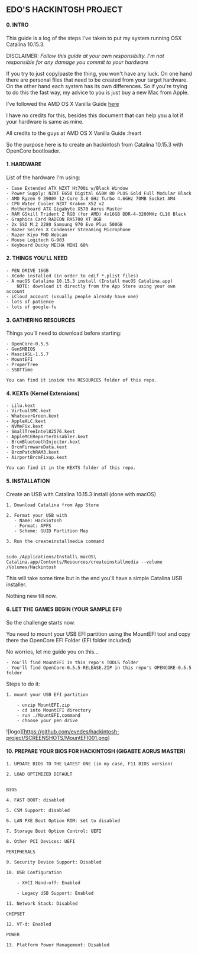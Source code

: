 ## EDO'S HACKINTOSH PROJECT

#### 0. INTRO

This guide is a log of the steps I've taken to put my system running OSX Catalina 10.15.3.

DISCLAIMER: *Follow this guide at your own responsibilty. I'm not responsible for any damage  you commit to your hardware*

If you try to just copy/paste the thing, you won't have any luck. On one hand there are personal files that need to be created from your target hardware. On the other hand each system has its own differences. So if you're trying to do this the fast way, my advice to you is just buy a new Mac from Apple.

I've followed the AMD OS X Vanilla Guide [here](https://vanilla.amd-osx.com)

I have no credits for this, besides this document that can help you a lot if your hardware is same as mine.

All credits to the guys at AMD OS X Vanilla Guide :heart

So the purpose here is to create an hackintosh from Catalina 10.15.3 with OpenCore bootloader.


#### 1. HARDWARE

List of the hardware I'm using:

    - Case Extended ATX NZXT Ht700i w/Black Window
    - Power Supply: NZXT E650 Digital 650W 80 PLUS Gold Full Modular Black
    - AMD Ryzen 9 3900X 12-Core 3.8 GHz Turbo 4.6GHz 70MB Socket AM4
    - CPU Water Cooler NZXT Kraken X52 v2
    - Motherboard ATX Gigabyte X570 Aorus Master
    - RAM GSkill Trident Z RGB (for AMD) 4x16GB DDR-4-3200MHz CL16 Black
    - Graphics Card RADEON RX5700 XT 8GB
    - 2x SSD M.2 2280 Samsung 970 Evo Plus 500GB
    - Razer Seiren X Condenser Streaming Microphone
    - Razer Kiyo FHD Webcam
    - Mouse Logitech G-903
    - Keyboard Ducky MECHA MINI 60%

#### 2. THINGS YOU'LL NEED

    - PEN DRIVE 16GB
    - XCode installed (in order to edif *.plist files)
    - A macOS Catalina 10.15.3 install (Install macOS Catalina.app)
        NOTE: download it directly from the App Store using your own account
    - iCloud account (usually people already have one)
    - lots of patience
    - lots of google-fu


#### 3. GATHERING RESOURCES

Things you'll need to download before starting:

    - OpenCore-0.5.5
    - GenSMBIOS
    - MasciASL-1.5.7
    - MountEFI
    - ProperTree
    - SSDTTime

    You can find it inside the RESOURCES folder of this repo.


#### 4. KEXTs (Kernel Extensions)

    - Lilu.kext
    - VirtualSMC.kext
    - WhateverGreen.kext
    - AppleALC.kext
    - NVMeFix.kext
    - SmallTreeIntel82576.kext
    - AppleMCEReporterDisabler.kext
    - BrcmBluetoothInjector.kext
    - BrcmFirmwareData.kext
    - BrcmPatchRAM3.kext
    - AirportBrcmFixup.kext

    You can find it in the KEXTS folder of this repo.


#### 5. INSTALLATION

Create an USB with Catalina 10.15.3 install (done with macOS)

    1. Download Catalina from App Store

    2. Format your USB with
       - Name: Hackintosh
       - Format: APFS
       - Scheme: GUID Partition Map

    3. Run the createinstallmedia command


    sudo /Applications/Install\ macOS\ Catalina.app/Contents/Resources/createinstallmedia --volume /Volumes/Hackintosh



This will take some time but in the end you'll have a simple Catalina USB installer.

Nothing new till now.


#### 6. LET THE GAMES BEGIN (YOUR SAMPLE EFI)

So the challenge starts now.

You need to mount your USB EFI partition using the MountEFI tool and copy there the OpenCore EFI Folder (EFI folder included)

No worries, let me guide you on this...

    - You'll find MountEFI in this repo's TOOLS folder
    - You'll find OpenCore-0.5.5-RELEASE.ZIP in this repo's OPENCORE-0.5.5 folder

Steps to do it:

    1. mount your USB EFI partition

        - unzip MountEFI.zip
        - cd into MountEFI directory
        - run ./MountEFI.command
        - choose your pen drive

![logo][https://github.com/evedes/hackintosh-project/SCREENSHOTS/MountEFI001.png]





#### 10. PREPARE YOUR BIOS FOR HACKINTOSH (GIGABTE AORUS MASTER)

    1. UPDATE BIOS TO THE LATEST ONE (in my case, F11 BIOS version)

    2. LOAD OPTIMIZED DEFAULT


    BIOS

    4. FAST BOOT: disabled

    5. CSM Support: disabled

    6. LAN PXE Boot Option ROM: set to disabled

    7. Storage Boot Option Control: UEFI

    8. Other PCI Devices: UEFI

    PERIPHERALS

    9. Security Device Support: Disabled

    10. USB Configuration

        - XHCI Hand-off: Enabled

        - Legacy USB Support: Enabled

    11. Network Stack: Disabled

    CHIPSET

    12. VT-d: Enabled

    POWER

    13. Platform Power Management: Disabled
